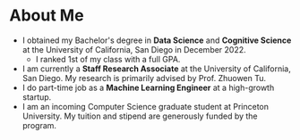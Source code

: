 # About Me
* I obtained my Bachelor's degree in **Data Science** and **Cognitive Science** at the University of California, San Diego in December 2022. 
  * I ranked 1st of my class with a full GPA. 
* I am currently a **Staff Research Associate** at the University of California, San Diego. My research is primarily advised by Prof. Zhuowen Tu.
* I do part-time job as a **Machine Learning Engineer** at a high-growth startup.
* I am an incoming Computer Science graduate student at Princeton University. My tuition and stipend are generously funded by the program.
